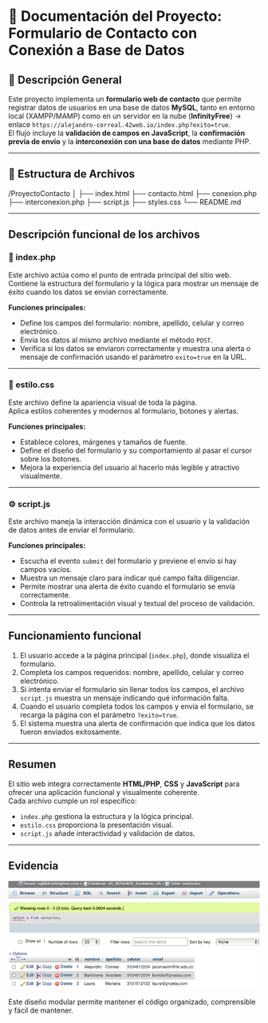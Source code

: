 # 📄 Documentación del Proyecto: Formulario de Contacto con Conexión a Base de Datos

## 🔹 Descripción General
Este proyecto implementa un **formulario web de contacto** que permite registrar datos de usuarios en una base de datos **MySQL**, tanto en entorno local (XAMPP/MAMP) como en un servidor en la nube (**InfinityFree**) -> enlace `https://alejandro-correal.42web.io/index.php?exito=true`.  
El flujo incluye la **validación de campos en JavaScript**, la **confirmación previa de envío** y la **interconexión con una base de datos** mediante PHP.

---

## 🧩 Estructura de Archivos

/ProyectoContacto
│
├── index.html
├── contacto.html
├── conexion.php
├── interconexion.php
├── script.js
├── styles.css
└── README.md

---

## Descripción funcional de los archivos

### 🧩 index.php
Este archivo actúa como el punto de entrada principal del sitio web.  
Contiene la estructura del formulario y la lógica para mostrar un mensaje de éxito cuando los datos se envían correctamente.  

**Funciones principales:**
- Define los campos del formulario: nombre, apellido, celular y correo electrónico.  
- Envía los datos al mismo archivo mediante el método `POST`.  
- Verifica si los datos se enviaron correctamente y muestra una alerta o mensaje de confirmación usando el parámetro `exito=true` en la URL.  

---

### 🎨 estilo.css
Este archivo define la apariencia visual de toda la página.  
Aplica estilos coherentes y modernos al formulario, botones y alertas.

**Funciones principales:**
- Establece colores, márgenes y tamaños de fuente.  
- Define el diseño del formulario y su comportamiento al pasar el cursor sobre los botones.  
- Mejora la experiencia del usuario al hacerlo más legible y atractivo visualmente.

---

### ⚙️ script.js
Este archivo maneja la interacción dinámica con el usuario y la validación de datos antes de enviar el formulario.

**Funciones principales:**
- Escucha el evento `submit` del formulario y previene el envío si hay campos vacíos.  
- Muestra un mensaje claro para indicar qué campo falta diligenciar.  
- Permite mostrar una alerta de éxito cuando el formulario se envía correctamente.  
- Controla la retroalimentación visual y textual del proceso de validación.

---

## Funcionamiento funcional

1. El usuario accede a la página principal (`index.php`), donde visualiza el formulario.  
2. Completa los campos requeridos: nombre, apellido, celular y correo electrónico.  
3. Si intenta enviar el formulario sin llenar todos los campos, el archivo `script.js` muestra un mensaje indicando qué información falta.  
4. Cuando el usuario completa todos los campos y envía el formulario, se recarga la página con el parámetro `?exito=true`.  
5. El sistema muestra una alerta de confirmación que indica que los datos fueron enviados exitosamente.  

---

## Resumen

El sitio web integra correctamente **HTML/PHP**, **CSS** y **JavaScript** para ofrecer una aplicación funcional y visualmente coherente.  
Cada archivo cumple un rol específico:  
- `index.php` gestiona la estructura y la lógica principal.  
- `estilo.css` proporciona la presentación visual.  
- `script.js` añade interactividad y validación de datos.

---

## Evidencia

![Descripción de la imagen](img/prueba.png)


Este diseño modular permite mantener el código organizado, comprensible y fácil de mantener.

